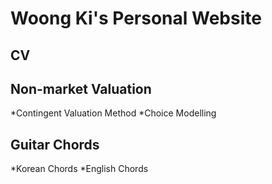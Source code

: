 # Woong Ki's Personal Website
## CV
## Non-market Valuation
*Contingent Valuation Method
*Choice Modelling
## Guitar Chords
*Korean Chords
*English Chords
